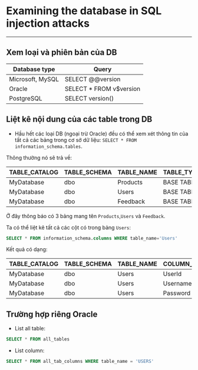 # Examining the database in SQL injection attacks

---

## Xem loại và phiên bản của DB

| Database type | Query |
|---|---|
| Microsoft, MySQL | SELECT @@version |
| Oracle | SELECT * FROM v$version |
| PostgreSQL | SELECT version() |

## Liệt kê nội dung của các table trong DB

- Hầu hết các loại DB (ngoại trừ Oracle) đều có thể xem xét thông tin của tất cả các bảng trong cơ sở dữ liệu: `SELECT * FROM information_schema.tables`.

Thông thường nó sẽ trả về: 

| TABLE_CATALOG | TABLE_SCHEMA | TABLE_NAME | TABLE_TYPE|
|---------------|--------------|------------|-----------|
| MyDatabase    | dbo          | Products   | BASE TABLE   |
| MyDatabase    | dbo          | Users      | BASE TABLE   |
| MyDatabase    | dbo          | Feedback   | BASE TABLE   |

Ở đây thông báo có 3 bảng mang tên `Products`,`Users` và `Feedback`.

Ta có thể liệt kê tất cả các cột có trong bảng `Users`:
```sql
SELECT * FROM information_schema.columns WHERE table_name='Users' 
```

Kết quả có dạng:

| TABLE_CATALOG | TABLE_SCHEMA | TABLE_NAME | COLUMN_NAME | DATA_TYPE   |
|---------------|--------------|------------|-------------|---------|
| MyDatabase    | dbo          | Users      | UserId      | int         |
| MyDatabase    | dbo          | Users      | Username    | varchar     |
| MyDatabase    | dbo          |Users       | Password    | varchar     |

## Trường hợp riêng Oracle

- List all table:
```sql
SELECT * FROM all_tables
```
- List column:
```sql
SELECT * FROM all_tab_columns WHERE table_name = 'USERS'
```

